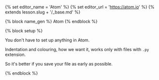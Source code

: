 {% set editor_name = 'Atom' %}
{% set editor_url = 'https://atom.io' %}
{% extends lesson.slug + '/_base.md' %}

{% block name_gen %} Atom {% endblock %}

{% block setup %}

You don't have to set up anything in Atom.

Indentation and colouring, how we want it, works only with files with `.py`
extension.

So it's better if you save your file as early as possible.
<!-- ## Code style - not a mandatory step

There is just one thing missing in Atom: plug-in for checking
code style

As every written language Python also has its typographic rules.
You can find them here in [PEP8](https://www.python.org/dev/peps/pep-0008/) document.

If you don't want to remember them just install plug-in which will always
notice you if you violate some.

Firstly we will have to install special library which takes care of this.
If you have never worked with command line before, you can skip the linter installation and we can go through it at the actual course.
Otherwise write into your command line:

```console
$ python3 -m pip install flake8
```

And now just install the plug-in.
In the main menu choose "File > Settings" and click on "Install".
Then search for "linter-flake8" and in the list click "Install" next to
the "linter-flake8". You will be also asked for installation of every 
dependency. -->

{% endblock %}
